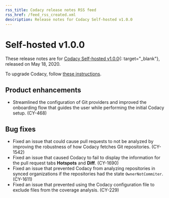 ```yaml
---
rss_title: Codacy release notes RSS feed
rss_href: /feed_rss_created.xml
description: Release notes for Codacy Self-hosted v1.0.0
---
```


# Self-hosted v1.0.0

These release notes are for [Codacy Self-hosted v1.0.0](https://github.com/codacy/chart/releases/tag/1.0.0){: target="_blank"}, released on May 18, 2020.

To upgrade Codacy, follow [these instructions](../../chart/maintenance/upgrade.md).

## Product enhancements

-   Streamlined the configuration of Git providers and improved the onboarding flow that guides the user while performing the initial Codacy setup. (CY-468)

## Bug fixes

-   Fixed an issue that could cause pull requests to not be analyzed by improving the robustness of how Codacy fetches Git repositories. (CY-1542)
-   Fixed an issue that caused Codacy to fail to display the information for the pull request tabs **Hotspots** and **Diff**. (CY-1690)
-   Fixed an issue that prevented Codacy from analyzing repositories in synced organizations if the repositories had the state `OwnerNotCommiter`. (CY-1611)
-   Fixed an issue that prevented using the Codacy configuration file to exclude files from the coverage analysis. (CY-229)
